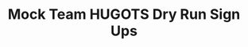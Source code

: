 ---
title: Mock Team HUGOTS Dry Run Sign Ups
redirect_to: https://docs.google.com/spreadsheets/d/1q4_TAOI5exjKPlfiOLOipiyPUBgBm23U2NMaESh6rtQ/edit?usp=sharing
redirect_from: 
  - /MockTeamHUGOTSDryRunSignUps
  - /mockteamhugotsdryrunsignups
---